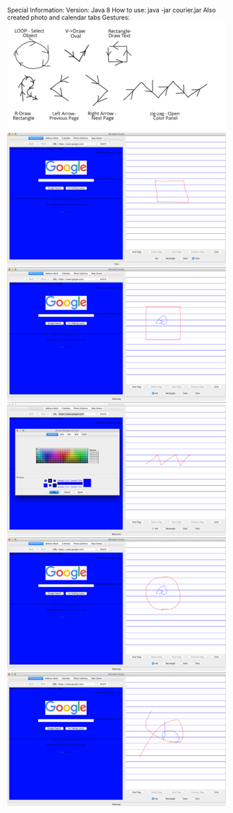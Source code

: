 Special Information:
Version: Java 8
How to use: java -jar courier.jar
Also created photo and calendar tabs
Gestures:
![alt text](https://github.com/kimpossible6/Swing-Courier/blob/HW3/img/Gestures.png)
![alt text](https://github.com/kimpossible6/Swing-Courier/blob/HW3/img/Rectangle-gesture.png)
![alt text](https://github.com/kimpossible6/Swing-Courier/blob/HW3/img/Selection-box.png)
![alt text](https://github.com/kimpossible6/Swing-Courier/blob/HW3/img/Zig-zag-Gesture.png)
![alt text](https://github.com/kimpossible6/Swing-Courier/blob/HW3/img/loop-gesture.png)
![alt text](https://github.com/kimpossible6/Swing-Courier/blob/HW3/img/phi-gesture.png)

